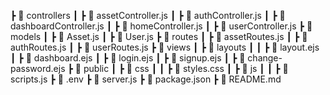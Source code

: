  ┣ 📂 controllers
 ┃ ┣ 📜 assetController.js
 ┃ ┣ 📜 authController.js
 ┃ ┣ 📜 dashboardController.js
 ┃ ┣ 📜 homeController.js
 ┃ ┣ 📜 userController.js
 ┣ 📂 models
 ┃ ┣ 📜 Asset.js
 ┃ ┣ 📜 User.js
 ┣ 📂 routes
 ┃ ┣ 📜 assetRoutes.js
 ┃ ┣ 📜 authRoutes.js
 ┃ ┣ 📜 userRoutes.js
 ┣ 📂 views
 ┃ ┣ 📂 layouts
 ┃ ┃ ┣ 📜 layout.ejs
 ┃ ┣ 📜 dashboard.ejs
 ┃ ┣ 📜 login.ejs
 ┃ ┣ 📜 signup.ejs
 ┃ ┣ 📜 change-password.ejs
 ┣ 📂 public
 ┃ ┣ 📂 css
 ┃ ┃ ┣ 📜 styles.css
 ┃ ┣ 📂 js
 ┃ ┃ ┣ 📜 scripts.js
 ┣ 📜 .env
 ┣ 📜 server.js
 ┣ 📜 package.json
 ┣ 📜 README.md